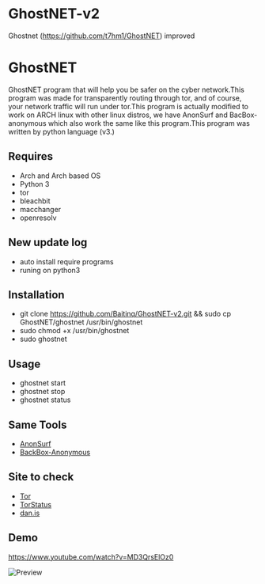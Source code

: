 # GhostNET-v2
Ghostnet (https://github.com/t7hm1/GhostNET) improved
# GhostNET
GhostNET program that will help you be safer on the cyber network.This program was made for transparently routing through tor, and of course, your network traffic will run under tor.This program is actually modified to work on ARCH linux with other linux distros, we have AnonSurf and BacBox-anonymous which also work the same like this program.This program was written by python language (v3.)

## Requires
* Arch and Arch based OS
* Python 3
* tor
* bleachbit
* macchanger
* openresolv

## New update log
* auto install require programs
* runing on python3

## Installation
* git clone https://github.com/Baitinq/GhostNET-v2.git && sudo cp GhostNET/ghostnet /usr/bin/ghostnet
* sudo chmod +x /usr/bin/ghostnet
* sudo ghostnet

## Usage
- ghostnet start
- ghostnet stop
- ghostnet status

## Same Tools
- [AnonSurf](https://github.com/parrotsec/anonsurf) 
- [BackBox-Anonymous](https://github.com/raffaele-forte/backbox-anonymous)

## Site to check 
- [Tor](https://check.torproject.org)
- [TorStatus](https://torstatus.blutmagie.de/)
- [dan.is](https://www.dan.me.uk/torcheck)

## Demo
https://www.youtube.com/watch?v=MD3QrsElOz0

![Preview](https://4.bp.blogspot.com/-0SaLMFVcjhM/WM6EzndalJI/AAAAAAAABtE/nBwcFo5DujQxMZjHpWcNDtZGWiZbgR85QCLcB/s1600/2017-03-19-200535_1366x768_scrot.png)
